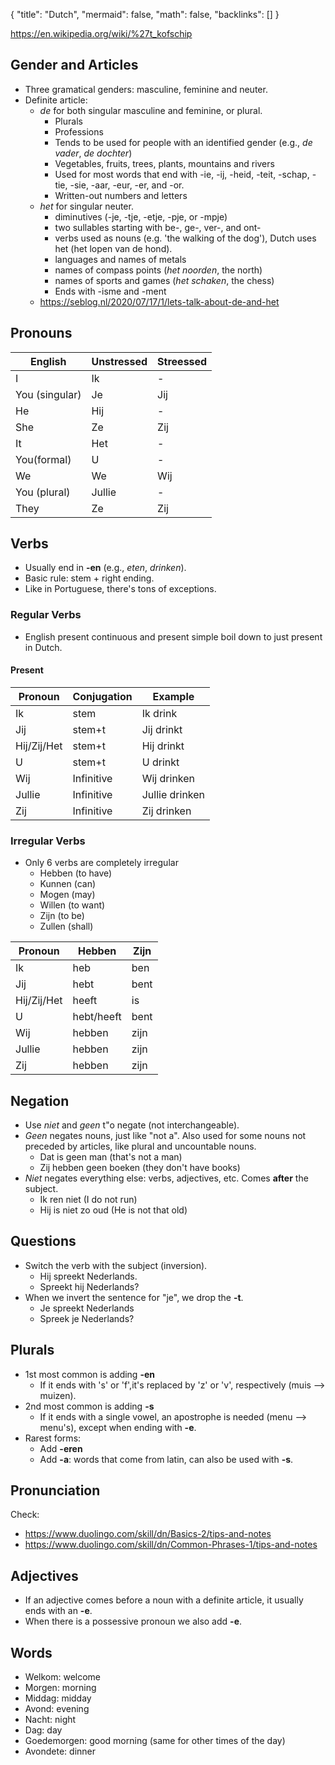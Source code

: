 {
	"title": "Dutch",
	"mermaid": false,
	"math": false,
	"backlinks": []
}

https://en.wikipedia.org/wiki/%27t_kofschip

## Gender and Articles
- Three gramatical genders: masculine, feminine and neuter.
- Definite article:
	- *de* for both singular masculine and feminine, or plural.
		- Plurals
		- Professions
		- Tends to be used for people with an identified gender (e.g., *de vader*, *de dochter*)
		- Vegetables, fruits, trees, plants, mountains and rivers
		- Used for most words that end with -ie, -ij, -heid, -teit, -schap, -tie, -sie, -aar, -eur, -er, and -or.
		- Written-out numbers and letters
	- *het* for singular neuter.
		- diminutives (-je, -tje, -etje, -pje, or -mpje)
		- two sullables starting with be-, ge-, ver-, and ont-
		- verbs used as nouns (e.g. 'the walking of the dog'), Dutch uses het (het lopen van de hond).
		- languages and names of metals
		- names of compass points (*het noorden*, the north)
		- names of sports and games (*het schaken*, the chess)
		- Ends with  -isme and -ment
	- https://seblog.nl/2020/07/17/1/lets-talk-about-de-and-het

## Pronouns

| English        | Unstressed     |Streessed|
|----------------|-----------|-----|
| I              | Ik        |-|
| You (singular) | Je|Jij|
| He             | Hij       |-|
| She            | Ze |Zij|
| It             | Het       |-|
| You(formal)    | U         |-|
| We             | We |Wij|
| You (plural)   | Jullie    |-|
| They           | Ze |Zij|

## Verbs
- Usually end in **-en** (e.g., *eten*, *drinken*).
- Basic rule: stem + right ending.
- Like in Portuguese, there's tons of exceptions.

### Regular Verbs 
- English present continuous and present simple boil down to just present in Dutch.

#### Present

|Pronoun|Conjugation|Example|
|----|----|---|
|Ik|stem|Ik drink|
|Jij|stem+t|Jij drinkt|
|Hij/Zij/Het|stem+t|Hij drinkt|
|U|stem+t|U drinkt|
|Wij|Infinitive|Wij drinken|
|Jullie|Infinitive|Jullie drinken|
|Zij|Infinitive|Zij drinken|

### Irregular Verbs
- Only 6 verbs are completely irregular
	- Hebben (to have)
	- Kunnen (can)
	- Mogen (may)
	- Willen (to want)
	- Zijn (to be)
	- Zullen (shall)

| Pronoun     | Hebben     | Zijn |
|-------------|------------|------|
| Ik          | heb        | ben  |
| Jij         | hebt       | bent |
| Hij/Zij/Het | heeft      | is   |
| U           | hebt/heeft | bent |
| Wij         | hebben     | zijn |
| Jullie      | hebben     | zijn |
| Zij         | hebben     | zijn |

## Negation
- Use *niet* and *geen* t"o negate (not interchangeable).
- *Geen* negates nouns, just like "not a". Also used for some nouns not preceded by articles, like plural and uncountable nouns.
	- Dat is geen man (that's not a man)
	- Zij hebben geen boeken (they don't have books)
- *Niet* negates everything else: verbs, adjectives, etc. Comes **after** the subject.
	- Ik ren niet (I do not run)
	- Hij is niet zo oud (He is not that old)

## Questions
- Switch the verb with the subject (inversion).
	- Hij spreekt Nederlands.
	- Spreekt hij Nederlands?
- When we invert the sentence for "je", we drop the **-t**.
	- Je spreekt Nederlands
	- Spreek je Nederlands?

## Plurals
- 1st most common is adding **-en**
	- If it ends with 's' or 'f',it's replaced by 'z' or 'v', respectively (muis --> muizen).
- 2nd most common is adding **-s**
	- If it ends with a single vowel, an apostrophe is needed (menu --> menu's), except when ending with **-e**.
- Rarest forms:
	- Add **-eren**
	- Add **-a**: words that come from latin, can also be used with **-s**.

## Pronunciation

Check:
- https://www.duolingo.com/skill/dn/Basics-2/tips-and-notes
- https://www.duolingo.com/skill/dn/Common-Phrases-1/tips-and-notes

## Adjectives
- If an adjective comes before a noun with a definite article, it usually ends with an **-e**.
- When there is a possessive pronoun we also add **-e**.

## Words
- Welkom: welcome
- Morgen: morning
- Middag: midday
- Avond: evening
- Nacht: night
- Dag: day
- Goedemorgen: good morning (same for other times of the day)
- Avondete: dinner